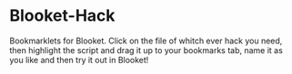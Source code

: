 # Blooket-Hack
Bookmarklets for Blooket.
Click on the file of whitch ever hack you need, then highlight the script and drag it up to your bookmarks tab, name it as you like and then try it out in Blooket!
